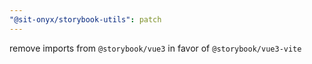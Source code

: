 ```yaml
---
"@sit-onyx/storybook-utils": patch
---
```


remove imports from `@storybook/vue3` in favor of `@storybook/vue3-vite`
